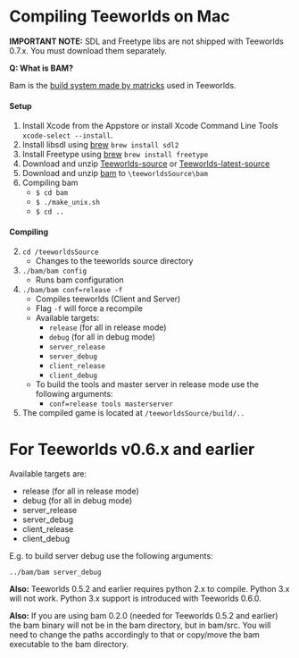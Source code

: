 # Compiling Teeworlds on Mac

**IMPORTANT NOTE:** SDL and Freetype libs are not shipped with Teeworlds 0.7.x. You must download them separately.

**Q: What is BAM?**

Bam is the [build system made by matricks](http://matricks.github.io/bam/) used in Teeworlds.

#### Setup
1. Install Xcode from the Appstore or install Xcode Command Line Tools `xcode-select --install`. 
3. Install libsdl using [brew](https://brew.sh/) `brew install sdl2`
4. Install Freetype using [brew](https://brew.sh/) `brew install freetype`
5. Download and unzip [Teeworlds-source](https://github.com/teeworlds/teeworlds/releases) or [Teeworlds-latest-source](https://github.com/teeworlds/teeworlds)
6. Download and unzip [bam](https://github.com/matricks/bam/archive/v0.5.1.zip) to `\teeworldsSource\bam`
7. Compiling bam  
    - `$ cd bam`
    - `$ ./make_unix.sh`
    - `$ cd ..`


#### Compiling
2. `cd /teeworldsSource`
    - Changes to the teeworlds source directory
3. `./bam/bam config`
    - Runs bam configuration
4. `./bam/bam conf=release -f`
    - Compiles teeworlds (Client and Server)
    - Flag `-f` will force a recompile
    - Available targets:
        - `release` (for all in release mode)
        - `debug` (for all in debug mode)
        - `server_release`
        - `server_debug`
        - `client_release`
        - `client_debug`
    - To build the tools and master server in release mode use the following arguments:
        - `conf=release tools masterserver`
5. The compiled game is located at `/teeworldsSource/build/..`


# For Teeworlds v0.6.x and earlier
Available targets are:
+ release (for all in release mode)
+ debug (for all in debug mode)
+ server_release
+ server_debug
+ client_release
+ client_debug

E.g. to build server debug use the following arguments:

`../bam/bam server_debug`

**Also:** Teeworlds 0.5.2 and earlier requires python 2.x to compile. Python 3.x will not work. Python 3.x support is introduced with Teeworlds 0.6.0.

**Also:** If you are using bam 0.2.0 (needed for Teeworlds 0.5.2 and earlier) the bam binary will not be in the bam directory, but in bam/src. You will need to change the paths accordingly to that or copy/move the bam executable to the bam directory.